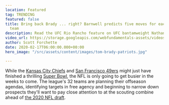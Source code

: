 ```yaml
---
location: Featured
tag: TRENDING
featured: false
title: Bring back Brady ... right? Barnwell predicts five moves for each AFC East
  team
description: Read the UFC Rio Rancho feature on UFC bantamweight Nathaniel Wood
video_url: https://storage.googleapis.com/webfundamentals-assets/videos/chrome.mp4
author: Scott Forchette
date: 2020-02-17T06:00:00.000+00:00
hero_image: "/src/assets/content/images/tom-brady-patriots.jpg"

---
```

While the [Kansas City Chiefs](https://www.espn.com/nfl/team/_/name/kc/kansas-city-chiefs) and [San Francisco 49ers](https://www.espn.com/nfl/team/_/name/sf/san-francisco-49ers) might just have finished a thrilling [Super Bowl](https://www.espn.com/nfl/super-bowl/), the NFL is only going to get busier in the weeks to come. The league's 32 teams are planning their offseason agendas, identifying targets in free agency and beginning to narrow down prospects they'll want to pay close attention to at the scouting combine ahead of [the 2020 NFL draft](https://www.espn.com/nfl/draft/news).